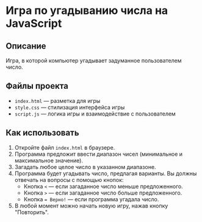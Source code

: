 # Игра по угадыванию числа на JavaScript

## Описание

Игра, в которой компьютер угадывает задуманное пользователем число.

## Файлы проекта

- `index.html` — разметка для игры
- `style.css` — стилизация интерфейса игры
- `script.js` — логика игры и взаимодействие с пользователем

## Как использовать

1. Откройте файл `index.html` в браузере.
2. Программа предложит ввести диапазон чисел (минимальное и максимальное значение).
3. Загадать любое целое число в указанном диапазоне.
4. Программа будет угадывать число, предлагая варианты. Вы должны отвечать на вопросы с помощью кнопок:
   - Кнопка `<` — если загаданное число меньше предложенного.
   - Кнопка `>` — если загаданное число больше предложенного.
   - Кнопка `= Верно!` — если программа угадала число.
5. В любой момент можно начать новую игру, нажав кнопку "Повторить".
